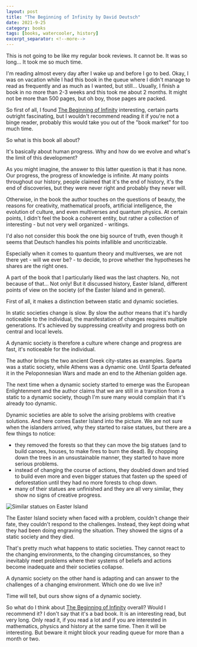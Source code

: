 ```yaml
---
layout: post
title: "The Beginning of Infinity by David Deutsch"
date: 2021-9-25
category: books
tags: [books, watercooler, history]
excerpt_separator: <!--more-->
---
```

This is not going to be like my regular book reviews. It cannot be. It was so long... It took me so much time.
<!--more-->

I'm reading almost every day after I wake up and before I go to bed. Okay, I was on vacation while I had this book in the queue where I didn't manage to read as frequently and as much as I wanted, but still... Usually, I finish a book in no more than 2-3 weeks and this took me about 2 months. It might not be more than 500 pages, but oh boy, those pages are packed.

So first of all, I found [The Beginning of Infinity](https://amzn.to/2RHhRR8) interesting, certain parts outright fascinating, but I wouldn't recommend reading it if you're not a binge reader, probably this would take you out of the "book market" for too much time.

So what is this book all about?

It's basically about human progress. Why and how do we evolve and what's the limit of this development?

As you might imagine, the answer to this latter question is that it has none. Our progress, the progress of knowledge is infinite. At many points throughout our history, people claimed that it's the end of history, it's the end of discoveries, but they were never right and probably they never will.

Otherwise, in the book the author touches on the questions of beauty, the reasons for creativity, mathematical proofs, artificial intelligence, the evolution of culture, and even multiverses and quantum physics. At certain points, I didn't feel the book a coherent entity, but rather a collection of interesting - but not very well organized - writings.

I'd also not consider this book the one big source of truth, even though it seems that Deutsch handles his points infallible and uncriticizable.

Especially when it comes to quantum theory and multiverses, we are not there yet - will we ever be? - to decide, to prove whether the hypotheses he shares are the right ones.

A part of the book that I particularly liked was the last chapters. No, not because of that... Not only! But it discussed history, Easter Island, different points of view on the society (of the Easter Island and in general).

First of all, it makes a distinction between static and dynamic societies.

In static societies change is slow. By slow the author means that it's hardly noticeable to the individual, the manifestation of changes requires multiple generations. It's achieved by suppressing creativity and progress both on central and local levels.

A dynamic society is therefore a culture where change and progress are fast, it's noticeable for the individual.

The author brings the two ancient Greek city-states as examples. Sparta was a static society, while Athens was a dynamic one. Until Sparta defeated it in the Peloponnesian Wars and made an end to the Athenian golden age.

The next time when a dynamic society started to emerge was the European Enlightenment and the author claims that we are still in a transition from a static to a dynamic society, though I'm sure many would complain that it's already too dynamic.

Dynamic societies are able to solve the arising problems with creative solutions. And here comes Easter Island into the picture. We are not sure when the islanders arrived, why they started to raise statues, but there are a few things to notice:

- they removed the forests so that they can move the big statues (and to build canoes, houses, to make fires to burn the dead). By chopping down the trees in an unsustainable manner, they started to have more serious problems.
- instead of changing the course of actions, they doubled down and tried to build even more and even bigger statues that fasten up the speed of deforestation until they had no more forests to chop down.
- many of their statues are unfinished and they are all very similar, they show no signs of creative progress.

![Similar statues on Easter Island]({{site.baseurl}}/assets/img/easter-island.jpg)

The Easter Island society when faced with a problem, couldn't change their fate, they couldn't respond to the challenges. Instead, they kept doing what they had been doing engraving the situation. They showed the signs of a static society and they died.

That's pretty much what happens to static societies. They cannot react to the changing environments, to the changing circumstances, so they inevitably meet problems where their systems of beliefs and actions become inadequate and their societies collapse. 

A dynamic society on the other hand is adapting and can answer to the challenges of a changing environment. Which one do we live in?

Time will tell, but ours show signs of a dynamic society.

So what do I think about [The Beginning of Infinity](https://amzn.to/2RHhRR8) overall? Would I recommend it? I don't say that it's a bad book. It is an interesting read, but very long. Only read it, if you read a lot and if you are interested in mathematics, physics and history at the same time. Then it will be interesting. But beware it might block your reading queue for more than a month or two.